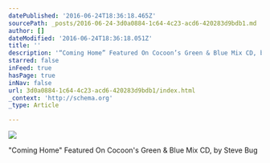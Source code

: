 ```yaml
---
datePublished: '2016-06-24T18:36:18.465Z'
sourcePath: _posts/2016-06-24-3d0a0884-1c64-4c23-acd6-420283d9bdb1.md
author: []
dateModified: '2016-06-24T18:36:18.051Z'
title: ''
description: '“Coming Home” Featured On Cocoon’s Green & Blue Mix CD, by Steve Bug'
starred: false
inFeed: true
hasPage: true
inNav: false
url: 3d0a0884-1c64-4c23-acd6-420283d9bdb1/index.html
_context: 'http://schema.org'
_type: Article

---
```

![](https://the-grid-user-content.s3-us-west-2.amazonaws.com/8586ba7e-9f92-483f-91a9-6780f6ffe33a.jpg)

"Coming Home" Featured On Cocoon's Green & Blue Mix CD, by Steve Bug